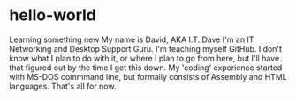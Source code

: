 # hello-world
Learning something new
My name is David, AKA I.T. Dave
I'm an IT Networking and Desktop Support Guru.
I'm teaching myself GitHub. I don't know what I plan to do with it, or where I plan to go from here, but I'll have that figured out by the time I get this down.
My 'coding' experience started with MS-DOS commmand line, but formally consists of Assembly and HTML languages.
That's all for now.
